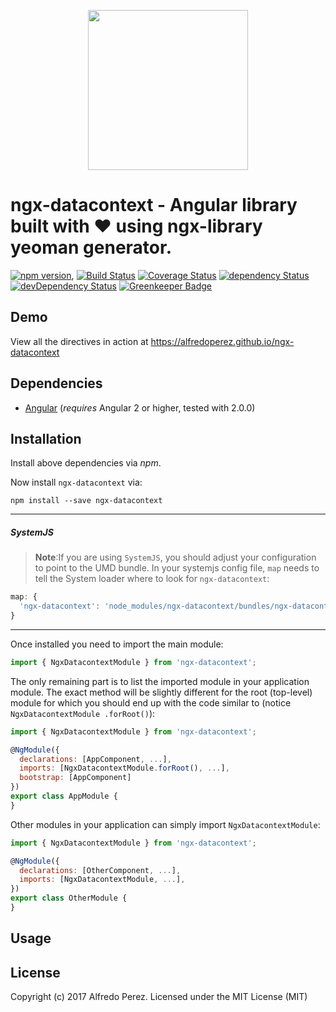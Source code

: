 <p align="center">
  <img height="256px" width="256px" style="text-align: center;" src="https://cdn.rawgit.com/alfredoperez/ngx-datacontext/master/demo/src/assets/logo.svg">
</p>

# ngx-datacontext - Angular library built with ❤ using ngx-library yeoman generator.

[![npm version](https://badge.fury.io/js/ngx-datacontext.svg)](https://badge.fury.io/js/ngx-datacontext),
[![Build Status](https://travis-ci.org/alfredoperez/ngx-datacontext.svg?branch=master)](https://travis-ci.org/alfredoperez/ngx-datacontext)
[![Coverage Status](https://coveralls.io/repos/github/alfredoperez/ngx-datacontext/badge.svg?branch=master)](https://coveralls.io/github/alfredoperez/ngx-datacontext?branch=master)
[![dependency Status](https://david-dm.org/alfredoperez/ngx-datacontext/status.svg)](https://david-dm.org/alfredoperez/ngx-datacontext)
[![devDependency Status](https://david-dm.org/alfredoperez/ngx-datacontext/dev-status.svg?branch=master)](https://david-dm.org/alfredoperez/ngx-datacontext#info=devDependencies)
[![Greenkeeper Badge](https://badges.greenkeeper.io/alfredoperez/ngx-datacontext.svg)](https://greenkeeper.io/)

## Demo

View all the directives in action at https://alfredoperez.github.io/ngx-datacontext

## Dependencies
* [Angular](https://angular.io) (*requires* Angular 2 or higher, tested with 2.0.0)

## Installation
Install above dependencies via *npm*. 

Now install `ngx-datacontext` via:
```shell
npm install --save ngx-datacontext
```

---
##### SystemJS
>**Note**:If you are using `SystemJS`, you should adjust your configuration to point to the UMD bundle.
In your systemjs config file, `map` needs to tell the System loader where to look for `ngx-datacontext`:
```js
map: {
  'ngx-datacontext': 'node_modules/ngx-datacontext/bundles/ngx-datacontext.umd.js',
}
```
---

Once installed you need to import the main module:
```js
import { NgxDatacontextModule } from 'ngx-datacontext';
```
The only remaining part is to list the imported module in your application module. The exact method will be slightly
different for the root (top-level) module for which you should end up with the code similar to (notice ` NgxDatacontextModule .forRoot()`):
```js
import { NgxDatacontextModule } from 'ngx-datacontext';

@NgModule({
  declarations: [AppComponent, ...],
  imports: [NgxDatacontextModule.forRoot(), ...],  
  bootstrap: [AppComponent]
})
export class AppModule {
}
```

Other modules in your application can simply import ` NgxDatacontextModule `:

```js
import { NgxDatacontextModule } from 'ngx-datacontext';

@NgModule({
  declarations: [OtherComponent, ...],
  imports: [NgxDatacontextModule, ...], 
})
export class OtherModule {
}
```

## Usage



## License

Copyright (c) 2017 Alfredo Perez. Licensed under the MIT License (MIT)

